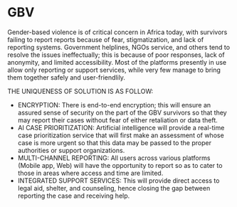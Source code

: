 # GBV
Gender-based violence is of critical concern in Africa today, with survivors failing to report
reports because of fear, stigmatization, and lack of reporting systems. Government helplines,
NGOs service, and others tend to resolve the issues ineffectually; this is because of poor
responses, lack of anonymity, and limited accessibility. Most of the platforms presently in use
allow only reporting or support services, while very few manage to bring them together safely
and user-friendlily.

THE UNIQUENESS OF SOLUTION IS AS FOLLOW:
- ENCRYPTION: There is end-to-end encryption; this will ensure an assured sense of security on
the part of the GBV survivors so that they may report their cases without fear of either
retaliation or data theft.
- AI CASE PRIORITIZATION: Artificial intelligence will provide a real-time case prioritization service
that will first make an assessment of whose case is more urgent so that this data may be passed
to the proper authorities or support organizations.
- MULTI-CHANNEL REPORTING: All users across various platforms (Mobile app, Web) will
have the opportunity to report so as to cater to those in areas where access and time are
limited.
- INTEGRATED SUPPORT SERVICES: This will provide direct access to legal aid, shelter, and
counseling, hence closing the gap between reporting the case and receiving help.

